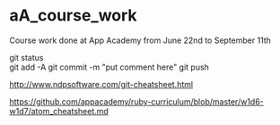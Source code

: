 # aA_course_work
Course work done at App Academy from June 22nd to September 11th

git status  
git add -A
git commit -m "put comment here"
git push

http://www.ndpsoftware.com/git-cheatsheet.html

https://github.com/appacademy/ruby-curriculum/blob/master/w1d6-w1d7/atom_cheatsheet.md
